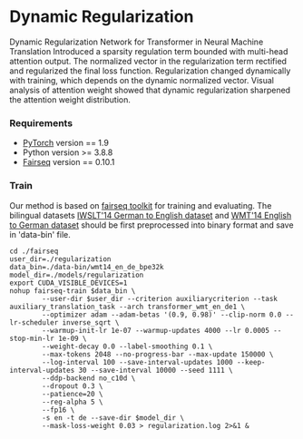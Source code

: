 # Dynamic Regularization 
Dynamic Regularization Network for Transformer in Neural Machine Translation 
Introduced a sparsity regulation term bounded with multi-head attention output.
The normalized vector in the regularization term rectified and regularized the final loss function.
Regularization changed dynamically with training, which depends on the dynamic normalized vector.
Visual analysis of attention weight showed that dynamic regularization sharpened the attention weight distribution.

### Requirements
* [PyTorch](http://pytorch.org/) version == 1.9
* Python version >= 3.8.8   
* [Fairseq](https://github.com/facebookresearch/fairseq/) version == 0.10.1
### Train
Our method is based on [fairseq toolkit](https://github.com/pytorch/fairseq) for training and evaluating. 
The bilingual datasets [IWSLT'14 German to English dataset](http://workshop2014.iwslt.org/downloads/proceeding.pdf) and [WMT'14 English to German dataset](http://www.statmt.org/wmt14/translation-task.html) should be first preprocessed into binary format and save in 'data-bin' file. 

```
cd ./fairseq
user_dir=./regularization
data_bin=./data-bin/wmt14_en_de_bpe32k
model_dir=./models/regularization
export CUDA_VISIBLE_DEVICES=1
nohup fairseq-train $data_bin \
        --user-dir $user_dir --criterion auxiliarycriterion --task auxiliary_translation_task --arch transformer_wmt_en_de1 \
        --optimizer adam --adam-betas '(0.9, 0.98)' --clip-norm 0.0 --lr-scheduler inverse_sqrt \
        --warmup-init-lr 1e-07 --warmup-updates 4000 --lr 0.0005 --stop-min-lr 1e-09 \
        --weight-decay 0.0 --label-smoothing 0.1 \
        --max-tokens 2048 --no-progress-bar --max-update 150000 \
        --log-interval 100 --save-interval-updates 1000 --keep-interval-updates 30 --save-interval 10000 --seed 1111 \
        --ddp-backend no_c10d \
        --dropout 0.3 \
        --patience=20 \
        --reg-alpha 5 \
        --fp16 \
        -s en -t de --save-dir $model_dir \
        --mask-loss-weight 0.03 > regularization.log 2>&1 &
```


